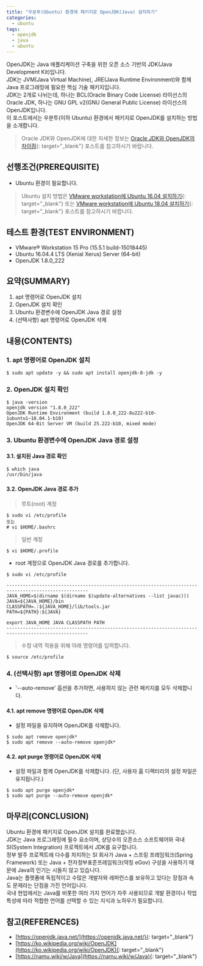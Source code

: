 ```yaml
---
title: "우분투(Ubuntu) 환경에 패키지로 OpenJDK(Java) 설치하기"
categories: 
  - ubuntu
tags: 
  - openjdk
  - java
  - ubuntu
---
```



OpenJDK는 Java 애플리케이션 구축을 위한 오픈 소스 기반의 JDK(Java Development Kit)입니다. <br />
JDK는 JVM(Java Virtual Machine), JRE(Java Runtime Environment)와 함께 Java 프로그래밍에 필요한 핵심 기술 패키지입니다. <br />
JDK는 2개로 나뉘는데, 하나는 BCL(Oracle Binary Code License) 라이선스의 Oracle JDK, 하나는 GNU GPL v2(GNU General Public License) 라이선스의 OpenJDK입니다. <br />
이 포스트에서는 우분투(이하 Ubuntu) 환경에서 패키지로 OpenJDK를 설치하는 방법을 소개합니다.


> Oracle JDK와 OpenJDK에 대한 자세한 정보는 [Oracle JDK와 OpenJDK의 차이점](https://lindarex.github.io/concepts/difference-between-oraclejdk-openjdk/){: target="\_blank"} 포스트를 참고하시기 바랍니다.


## 선행조건(PREREQUISITE)
- Ubuntu 환경이 필요합니다.

> Ubuntu 설치 방법은 [VMware workstation에 Ubuntu 16.04 설치하기](https://lindarex.github.io/ubuntu/ubuntu-1604-installation/){: target="\_blank"} 또는 [VMware workstation에 Ubuntu 18.04 설치하기](https://lindarex.github.io/ubuntu/ubuntu-1804-installation/){: target="\_blank"} 포스트를 참고하시기 바랍니다.


## 테스트 환경(TEST ENVIRONMENT)
- VMware® Workstation 15 Pro (15.5.1 build-15018445)
- Ubuntu 16.04.4 LTS (Xenial Xerus) Server (64-bit)
- OpenJDK 1.8.0_222


## 요약(SUMMARY)
1. apt 명령어로 OpenJDK 설치
2. OpenJDK 설치 확인
3. Ubuntu 환경변수에 OpenJDK Java 경로 설정
4. (선택사항) apt 명령어로 OpenJDK 삭제


## 내용(CONTENTS)
### 1. apt 명령어로 OpenJDK 설치
```console
$ sudo apt update -y && sudo apt install openjdk-8-jdk -y
```

### 2. OpenJDK 설치 확인
```console
$ java -version
openjdk version "1.8.0_222"
OpenJDK Runtime Environment (build 1.8.0_222-8u222-b10-1ubuntu1~18.04.1-b10)
OpenJDK 64-Bit Server VM (build 25.222-b10, mixed mode)
```

### 3. Ubuntu 환경변수에 OpenJDK Java 경로 설정
#### 3.1. 설치된 Java 경로 확인
```console
$ which java
/usr/bin/java
```

#### 3.2. OpenJDK Java 경로 추가
> 루트(root) 계정

```console
$ sudo vi /etc/profile
또는
# vi $HOME/.bashrc
```

> 일반 계정

```console
$ vi $HOME/.profile
```

- root 계정으로 OpenJDK Java 경로를 추가합니다.

```console
$ sudo vi /etc/profile
```

```shell
----------------------------------------------------------------------------------------------------
JAVA_HOME=$(dirname $(dirname $(update-alternatives --list javac)))
JAVA=${JAVA_HOME}/bin
CLASSPATH=.:${JAVA_HOME}/lib/tools.jar
PATH=${PATH}:${JAVA}

export JAVA_HOME JAVA CLASSPATH PATH
----------------------------------------------------------------------------------------------------
```

> 수정 내역 적용을 위해 아래 명령어를 입력합니다.

```console
$ source /etc/profile
```

### 4. (선택사항) apt 명령어로 OpenJDK 삭제
- '--auto-remove' 옵션을 추가하면, 사용하지 않는 관련 패키지를 모두 삭제합니다.

#### 4.1. apt remove 명령어로 OpenJDK 삭제
- 설정 파일을 유지하며 OpenJDK를 삭제합니다.

```console
$ sudo apt remove openjdk*
$ sudo apt remove --auto-remove openjdk*
```

#### 4.2. apt purge 명령어로 OpenJDK 삭제
- 설정 파일과 함께 OpenJDK를 삭제합니다. (단, 사용자 홈 디렉터리의 설정 파일은 유지됩니다.)

```console
$ sudo apt purge openjdk*
$ sudo apt purge --auto-remove openjdk*
```

## 마무리(CONCLUSION)
Ubuntu 환경에 패키지로 OpenJDK 설치를 완료했습니다. <br />
JDK는 Java 프로그래밍에 필수 요소이며, 상당수의 오픈소스 소프트웨어와 국내 SI(System Integration) 프로젝트에서 JDK를 요구합니다. <br />
정부 발주 프로젝트에 다수를 차지하는 SI 회사가 Java + 스프링 프레임워크(Spring Framework) 또는 Java + 전자정부표준프레임워크(약칭 eGov) 구성을 사용하기 때문에 Java의 인기는 시들지 않고 있습니다. <br />
Java는 플랫폼에 독립적이고 수많은 개발자와 레퍼런스를 보유하고 있다는 장점과 속도 문제라는 단점을 가진 언어입니다. <br />
국내 현업에서는 Java를 비롯한 여러 가지 언어가 자주 사용되므로 개발 환경이나 작업 특성에 따라 적합한 언어를 선택할 수 있는 지식과 노하우가 필요합니다.


## 참고(REFERENCES)
- [https://openjdk.java.net/](https://openjdk.java.net/){: target="\_blank"}
- [https://ko.wikipedia.org/wiki/OpenJDK](https://ko.wikipedia.org/wiki/OpenJDK){: target="\_blank"}
- [https://namu.wiki/w/Java](https://namu.wiki/w/Java){: target="\_blank"}
